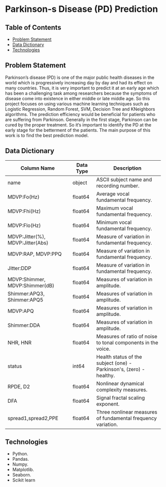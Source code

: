 # Parkinson-s Disease (PD) Prediction

## Table of Contents
- [Problem Statement](#Problem-Statement)
- [Data Dictionary](#Data-Dictionay)
- [Technologies](#Technologies)

## Problem Statement
Parkinson’s disease (PD) is one of the major public health diseases in the world which is progressively increasing day by day and had its effect on many countries. Thus, it is very important to predict it at an early age which has been a challenging task among researchers because the symptoms of disease come into existence in either middle or late middle age. So this project focuses on using various machine learning techniques such as Logistic Regression, Random Forest, SVM, Decision Tree and KNeighbors algorithms. The prediction efficiency would be beneficial for patients who are suffering from Parkinson. Generally in the first stage, Parkinson can be cured by the proper treatment. So it‘s important to identify the PD at the early stage for the betterment of the patients. The main purpose of this work is to find the best prediction model.

## Data Dictionary
| Column Name| Data Type | Description |
| --- | --- | --- |
| name | object | ASCII subject name and recording number. |
| MDVP:Fo(Hz) | float64 | Average vocal fundamental frequency.|
| MDVP:Fhi(Hz) | float64 | Maximum vocal fundamental frequency. |
| MDVP:Flo(Hz) | float64 | Minimum vocal fundamental frequency. |
| MDVP:Jitter(%), MDVP:Jitter(Abs) | float64 | Measure of variation in fundamental frequency. |
| MDVP:RAP, MDVP:PPQ  | float64 | Measure of variation in fundamental frequency. |
| Jitter:DDP | float64 | Measure of variation in fundamental frequency. |
| MDVP:Shimmer, MDVP:Shimmer(dB) | float64 | Measures of variation in amplitude. |
| Shimmer:APQ3, Shimmer:APQ5 | float64 | Measures of variation in amplitude. |
| MDVP:APQ | float64 | Measures of variation in amplitude. |
| Shimmer:DDA | float64 | Measures of variation in amplitude. |
| NHR, HNR | float64 | Measures of ratio of noise to tonal components in the voice. |
| status | int64 | Health status of the subject (one) - Parkinson's, (zero) - healthy. |
| RPDE, D2 | float64 | Nonlinear dynamical complexity measures. |
| DFA | float64 | Signal fractal scaling exponent. |
| spread1,spread2,PPE | float64 | Three nonlinear measures of fundamental frequency variation. | 


## Technologies
- Python.
- Pandas.
- Numpy.
- Matplotlib.
- Seaborn.
- Scikit learn
